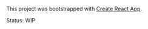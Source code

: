 This project was bootstrapped with [Create React App](https://github.com/facebookincubator/create-react-app).

Status: WIP
